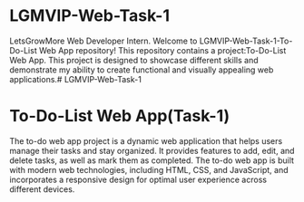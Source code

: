# LGMVIP-Web-Task-1
LetsGrowMore Web Developer Intern.
Welcome to LGMVIP-Web-Task-1-To-Do-List Web App repository! This repository contains a project:To-Do-List Web App. This project is designed to showcase different skills and demonstrate my ability to create functional and visually appealing web applications.# LGMVIP-Web-Task-1 
# To-Do-List Web App(Task-1)
The to-do web app project is a dynamic web application that helps users manage their tasks and stay organized. It provides features to add, edit, and delete tasks, as well as mark them as completed. The to-do web app is built with modern web technologies, including HTML, CSS, and JavaScript, and incorporates a responsive design for optimal user experience across different devices.
